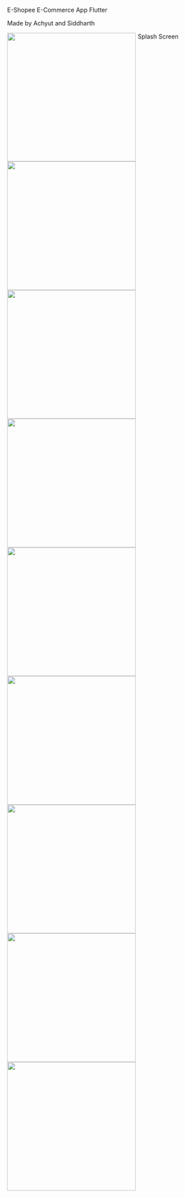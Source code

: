 E-Shopee E-Commerce App Flutter 

Made by Achyut and Siddharth 

Splash Screen 
<img src="/Final Image/home_screen.png"
      width="300" 
     alt=""
     style="float: left; margin-right: 5px;" />
     
<img src="/Final Image/cart.png"
         width="300" 
     alt=""
     style="float: left; margin-right: 5px;" />
     
     
<img src="/Final Image/WhatsApp Image 2022-05-15 at 4.37.13 PM.png"
     alt=""  
         width="300" 
     style="float: left; margin-right: 5px;" />
     
     
<img src="/Final Image/my_orders.png"
     alt=""
         width="300" 
     style="float: left; margin-right: 5px;" />
     
 <img src="/Final Image/manage_addresses (2).png"
     alt=""
          width="300" 
     style="float: left; margin-right: 5px;" />    
     


     
     
 
     
   <img src="/Final Image/manage_addresses (1).png"
     alt=""
            width="300" 
     style="float: left; margin-right: 5px;" />      
     
     
     
     
   <img src="/Final Image/product_details_1.png"
     alt=""
            width="300" 
     style="float: left; margin-right: 5px;" />    
     
   <img src="/Final Image/my_orders.png"
     alt=""
            width="300" 
     style="float: left; margin-right: 5px;" />      
     
   <img src="/Final Image/product_details_2.png"
     alt=""
            width="300" 
     style="float: left; margin-right: 5px;" />    
     
     
     
     
     
     
     
     
